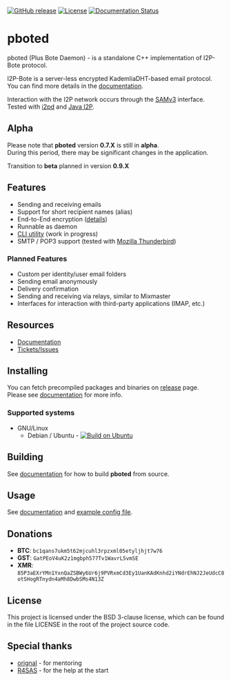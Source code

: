 [![GitHub release](https://img.shields.io/github/release/polistern/pboted.svg?label=latest%20release)](https://github.com/polistern/pboted/releases/latest)
[![License](https://img.shields.io/github/license/polistern/pboted.svg)](https://github.com/polistern/pboted/blob/master/LICENSE)
[![Documentation Status](https://readthedocs.org/projects/pboted/badge/?version=latest)](http://pboted.readthedocs.io/?badge=latest)

# pboted

pboted (Plus Bote Daemon) - is a standalone C++ implementation of I2P-Bote protocol.

I2P-Bote is a server-less encrypted KademliaDHT-based email protocol.   
You can find more details in the [documentation](https://pboted.readthedocs.io/en/latest/bote/v5/version5/).

Interaction with the I2P network occurs through the [SAMv3](https://geti2p.net/ru/docs/api/samv3) interface.    
Tested with [i2pd](https://github.com/PurpleI2P/i2pd) and [Java I2P](https://github.com/i2p/i2p.i2p).

## Alpha

Please note that **pboted** version **0.7.X** is still in **alpha**.    
During this period, there may be significant changes in the application.

Transition to **beta** planned in version **0.9.X**

## Features

- Sending and receiving emails
- Support for short recipient names (alias)
- End-to-End encryption ([details](https://pboted.readthedocs.io/en/latest/bote/v5/cryptography/))
- Runnable as daemon
- [CLI utility](https://github.com/polistern/pbotectl) (work in progress)
- SMTP / POP3 support (tested with [Mozilla Thunderbird](https://www.thunderbird.net/en-US/))

### Planned Features

- Custom per identity/user email folders
- Sending email anonymously
- Delivery confirmation
- Sending and receiving via relays, similar to Mixmaster
- Interfaces for interaction with third-party applications (IMAP, etc.)

## Resources

* [Documentation](https://pboted.readthedocs.io/en/latest/)
* [Tickets/Issues](https://github.com/polistern/pboted/issues)

## Installing

You can fetch precompiled packages and binaries on [release](https://github.com/polistern/pboted/releases/latest) page.  
Please see [documentation](https://pboted.readthedocs.io/en/latest/user-guide/install/) for more info.

### Supported systems

- GNU/Linux
  - Debian / Ubuntu - [![Build on Ubuntu](https://github.com/polistern/pboted/actions/workflows/build.yml/badge.svg)](https://github.com/polistern/pboted/actions/workflows/build.yml)

## Building

See [documentation](https://pboted.readthedocs.io/en/latest/building/requirements/) for how to build **pboted** from source.

## Usage

See [documentation](https://pboted.readthedocs.io/en/latest/user-guide/run/) and [example config file](https://github.com/polistern/pboted/blob/master/contrib/pboted.conf).

## Donations

- **BTC**: `bc1qans7ukm5t62mjcuhl3rpzxml05etyljhjt7w76`
- **GST**: `GatPEoV4uK2z1mgbph577Tv1WavrL5vmSE`
- **XMR**: `85P3aEXrYMn1YxnQaZSBWy6Ur6j9PVRxmCd3Ey1UanKAdKnhd2iYNdrEhNJ2JeUdcC8otSHogRTnydn4aMh8DwbSMs4N13Z`

## License

This project is licensed under the BSD 3-clause license, which can be found in the file LICENSE in the root of the project source code.

## Special thanks

* [orignal](https://github.com/orignal) - for mentoring 
* [R4SAS](https://github.com/r4sas) - for the help at the start 
